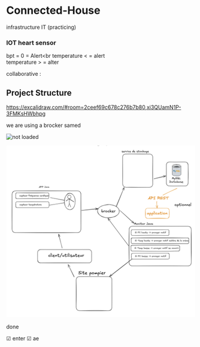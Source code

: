 # Connected-House
infrastructure IT (practicing)




### IOT heart sensor

bpt = 0 = Alert<br
temperature < = alert<br>
temperature > = alter<br>

collaborative : <br>

## Project Structure

https://excalidraw.com/#room=2ceef69c678c276b7b80,xi3QUamN1P-3FMKsHWbhpg

we are using a brocker samed 

![not loaded](https://www.rabbitmq.com/img/rabbitmq-logo-with-name.svg)

![not loaded](./imgs/first.png)

done

&#x2611; enter
&#9745; ae



<!--end-->
